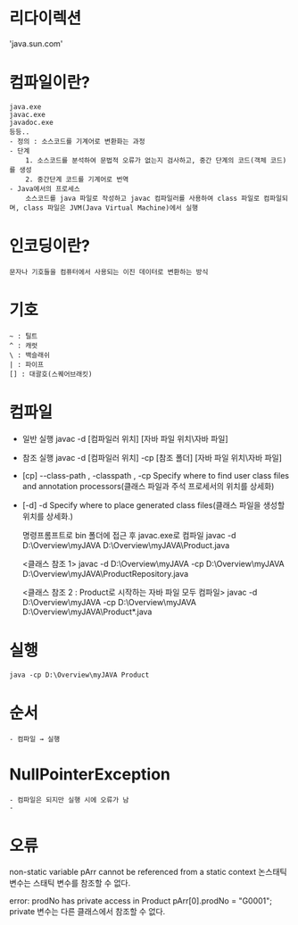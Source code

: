 # 리다이렉션
'java.sun.com'

# 컴파일이란? 
	java.exe
	javac.exe
	javadoc.exe
	등등..
	- 정의 : 소스코드를 기계어로 변환화는 과정
	- 단계
		1. 소스코드를 분석하여 문법적 오류가 없는지 검사하고, 중간 단계의 코드(객체 코드)를 생성
		2. 중간단계 코드를 기계어로 번역
	- Java에서의 프로세스
		소스코드를 java 파일로 작성하고 javac 컴파일러를 사용하여 class 파일로 컴파일되며, class 파일은 JVM(Java Virtual Machine)에서 실행
	
# 인코딩이란?
	문자나 기호들을 컴퓨터에서 사용되는 이진 데이터로 변환하는 방식
	
# 기호
	~ : 틸트
	^ : 캐럿
	\ : 백슬래쉬
	| : 파이프
	[] : 대괄호(스퀘어브래킷)
	
# 컴파일

- 일반 실행
	javac -d [컴파일러 위치] [자바 파일 위치\자바 파일]
	
- 참조 실행
	javac -d [컴파일러 위치] -cp [참조 폴더] [자바 파일 위치\자바 파일]

- [cp]
  --class-path <path>, -classpath <path>, -cp <path>
        Specify where to find user class files and annotation processors(클래스 파일과 주석 프로세서의 위치를 상세화)
  
		
- [-d]
  -d <directory> Specify where to place generated class files(클래스 파일을 생성할 위치를 상세화.)

	명령프롬프트로 bin 폴더에 접근 후 javac.exe로 컴파일
		javac -d D:\Overview\myJAVA D:\Overview\myJAVA\Product.java
	
	<클래스 참조 1>
		javac -d D:\Overview\myJAVA -cp D:\Overview\myJAVA D:\Overview\myJAVA\ProductRepository.java
	
	<클래스 참조 2 : Product로 시작하는 자바 파일 모두 컴파일>
		javac -d D:\Overview\myJAVA -cp D:\Overview\myJAVA D:\Overview\myJAVA\Product*.java

# 실행
	java -cp D:\Overview\myJAVA Product
	
	
	
# 순서 
	- 컴파일 → 실행

# NullPointerException
	- 컴파일은 되지만 실행 시에 오류가 남
	- 
	
# 오류 
non-static variable pArr cannot be referenced from a static context
논스태틱 변수는 스태틱 변수를 참조할 수 없다.

error: prodNo has private access in Product
        pArr[0].prodNo = "G0001";
private 변수는 다른 클래스에서 참조할 수 없다.


